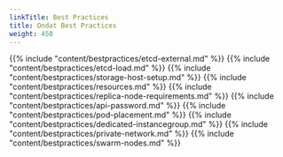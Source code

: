 ```yaml
---
linkTitle: Best Practices
title: Ondat Best Practices
weight: 450
---
```


{{% include "content/bestpractices/etcd-external.md" %}}
{{% include "content/bestpractices/etcd-load.md" %}}
{{% include "content/bestpractices/storage-host-setup.md" %}}
{{% include "content/bestpractices/resources.md" %}}
{{% include "content/bestpractices/replica-node-requirements.md" %}}
{{% include "content/bestpractices/api-password.md" %}}
{{% include "content/bestpractices/pod-placement.md" %}}
{{% include "content/bestpractices/dedicated-instancegroup.md" %}}
{{% include "content/bestpractices/private-network.md" %}}
{{% include "content/bestpractices/swarm-nodes.md" %}}

